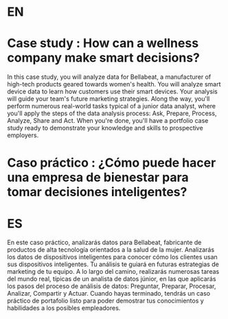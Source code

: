 # EN

# Case study : How can a wellness company make smart decisions?

In this case study, you will analyze data for Bellabeat, a manufacturer of high-tech products geared towards women's health. You will analyze smart device data to learn how customers use their smart devices. Your analysis will guide your team's future marketing strategies. Along the way, you'll perform numerous real-world tasks typical of a junior data analyst, where you'll apply the steps of the data analysis process: Ask, Prepare, Process, Analyze, Share and Act. When you're done, you'll have a portfolio case study ready to demonstrate your knowledge and skills to prospective employers.

# Caso práctico : ¿Cómo puede hacer una empresa de bienestar para tomar decisiones inteligentes?

# ES

En este caso práctico, analizarás datos para Bellabeat, fabricante de productos de alta tecnología orientados a la salud de la mujer. Analizarás los datos de dispositivos inteligentes para conocer cómo los clientes usan sus dispositivos inteligentes. Tu análisis te guiará en futuras estrategias de marketing de tu equipo. A lo largo del camino, realizarás numerosas tareas del mundo real, típicas de un analista de datos júnior, en las que aplicarás los pasos del proceso de análisis de datos: Preguntar, Preparar, Procesar, Analizar, Compartir y Actuar. Cuando hayas terminado, tendrás un caso práctico de portafolio listo para poder demostrar tus conocimientos y habilidades a los posibles empleadores.

